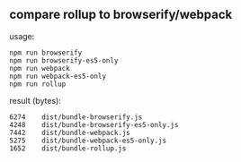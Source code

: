 compare rollup to browserify/webpack
----

usage:

```
npm run browserify
npm run browserify-es5-only
npm run webpack
npm run webpack-es5-only
npm run rollup
```

result (bytes):

```
6274	dist/bundle-browserify.js
4248	dist/bundle-browserify-es5-only.js
7442    dist/bundle-webpack.js
5275	dist/bundle-webpack-es5-only.js
1652    dist/bundle-rollup.js
```
